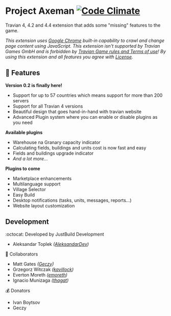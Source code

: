 # Project Axeman [![Code Climate](https://codeclimate.com/github/JustBuild/Project-Axeman/badges/gpa.svg)](https://codeclimate.com/github/JustBuild/Project-Axeman)

Travian 4, 4.2 and 4.4 extension that adds some "missing" features to the game.

_This extension uses [Google Chrome](http://www.google.com/chrome "Google Chrome web page") built-in capability to crawl and change page content using JavaScript. This extension isn't supported by Travian Games GmbH and is forbidden by [Travian Game rules and Terms of use](http://agb.traviangames.com/Travian_EN_Terms.pdf "Travian Terms of use (English)")! By using this extension and all features you agree with [License](https://github.com/JustBuild/Project-Axeman/blob/master/LICENSE.md "EULA on github")._

## :book: Features

**Version 0.2 is finally here!**

- Support for up to 57 countries which means support for more than 200 servers
- Support for all Travian 4 versions
- Beautiful design that goes hand-in-hand with travian website
- Advanced Plugin system where you can enable or disable plugins as you need

**Available plugins**

- Warehouse na Granary capacity indicator
- Calculating fields, buildings and units cost is now fast and easy
- Fields and buildings upgrade indicator
- _And a lot more..._

**Plugins to come**

- Marketplace enhancements
- Multilanguage support
- Village Selector
- Easy Build
- Desktop notifications (tasks, units, messages, reports...)
- Website layout customization


## Development

:octocat: Developed by JustBuild Development

- Aleksandar Toplek _([AleksandarDev](https://github.com/AleksandarDev "Aleksandar Toplek on github"))_

:speech_balloon: Collaborators

- Matt Gates _([Geczy](https://github.com/Geczy))_
- Grzegorz Witczak _([kavillock](https://github.com/kavillock "Grzegorz Witczak on github"))_
- Everton Moreth _([emoreth](https://github.com/emoreth "Everton Moreth on github"))_
- Ignacio Munizaga _([thagat](https://github.com/emoreth "Everton Moreth on github"))_

:moneybag: Donators

- Ivan Boytsov
- Geczy
